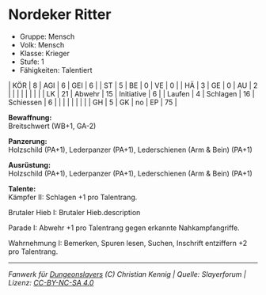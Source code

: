 # Nordeker Ritter  
- Gruppe: Mensch  
- Volk: Mensch  
- Klasse: Krieger  
- Stufe: 1  
- Fähigkeiten: Talentiert  


| KÖR    | 8  | AGI      | 6  | GEI        | 6  |
| ST     | 5  | BE       | 0  | VE         | 0  |
| HÄ     | 3  | GE       | 0  | AU         | 2  |
|        |    |          |    |            |    |
| LK     | 21 | Abwehr   | 15 | Initiative | 6  |
| Laufen | 4  | Schlagen | 16 | Schiessen  | 6  |
|        |    |          |    |            |    |
| GH     | 5  | GK       | no | EP         | 75 |


**Bewaffnung:**  
Breitschwert (WB+1, GA-2)

**Panzerung:**  
Holzschild (PA+1), Lederpanzer (PA+1), Lederschienen (Arm & Bein) (PA+1)

**Ausrüstung:**  
Holzschild (PA+1), Lederpanzer (PA+1), Lederschienen (Arm & Bein) (PA+1)

**Talente:**  
Kämpfer II: Schlagen +1 pro Talentrang.

Brutaler Hieb I: Brutaler Hieb.description

Parade I: Abwehr +1 pro Talentrang gegen erkannte Nahkampfangriffe.

Wahrnehmung I: Bemerken, Spuren lesen, Suchen, Inschrift entziffern +2 pro Talentrang.





___
*Fanwerk für [Dungeonslayers](https://www.dungeonslayers.net/) (C) Christian Kennig | Quelle: Slayerforum | Lizenz: [CC-BY-NC-SA 4.0](https://creativecommons.org/licenses/by-nc-sa/4.0/deed.de)*